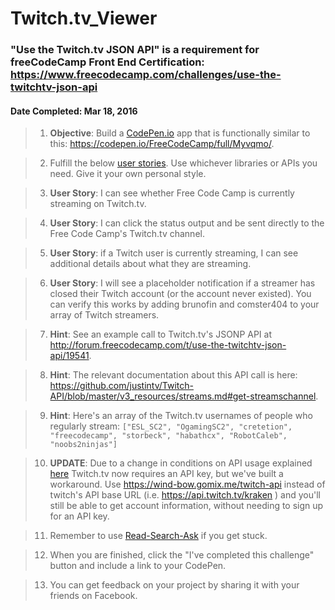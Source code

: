 # **Twitch.tv_Viewer**
### **"Use the Twitch.tv JSON API"** is a requirement for freeCodeCamp Front End Certification: https://www.freecodecamp.com/challenges/use-the-twitchtv-json-api
#### **Date Completed**: Mar 18, 2016

>1. **Objective**: Build a [CodePen.io]('https://codepen.io') app that is functionally similar to this: https://codepen.io/FreeCodeCamp/full/Myvqmo/.

>2. Fulfill the below [user stories]('https://en.wikipedia.org/wiki/User_story'). Use whichever libraries or APIs you need. Give it your own personal style.

>3. **User Story**: I can see whether Free Code Camp is currently streaming on Twitch.tv.

>4. **User Story**: I can click the status output and be sent directly to the Free Code Camp's Twitch.tv channel.

>5. **User Story**: if a Twitch user is currently streaming, I can see additional details about what they are streaming.

>6. **User Story**: I will see a placeholder notification if a streamer has closed their Twitch account (or the account never existed). You can verify this works by adding brunofin and comster404 to your array of Twitch streamers.

>7. **Hint**: See an example call to Twitch.tv's JSONP API at http://forum.freecodecamp.com/t/use-the-twitchtv-json-api/19541.

>8. **Hint**: The relevant documentation about this API call is here: https://github.com/justintv/Twitch-API/blob/master/v3_resources/streams.md#get-streamschannel.

>9. **Hint**: Here's an array of the Twitch.tv usernames of people who regularly stream: `["ESL_SC2", "OgamingSC2", "cretetion", "freecodecamp", "storbeck", "habathcx", "RobotCaleb", "noobs2ninjas"]`

>10. **UPDATE**: Due to a change in conditions on API usage explained [here]('https://blog.twitch.tv/client-id-required-for-kraken-api-calls-afbb8e95f843#.f8hipkht1') Twitch.tv now requires an API key, but we've built a workaround. Use https://wind-bow.gomix.me/twitch-api instead of twitch's API base URL (i.e. https://api.twitch.tv/kraken ) and you'll still be able to get account information, without needing to sign up for an API key.

>11. Remember to use [Read-Search-Ask]('https://github.com/FreeCodeCamp/freecodecamp/wiki/FreeCodeCamp-Get-Help') if you get stuck.

>12. When you are finished, click the "I've completed this challenge" button and include a link to your CodePen.

>13. You can get feedback on your project by sharing it with your friends on Facebook.
